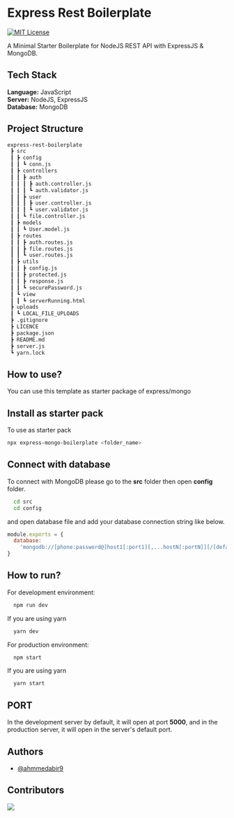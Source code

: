 # Express Rest Boilerplate

[![MIT License](https://img.shields.io/badge/License-MIT-green.svg)](https://choosealicense.com/licenses/mit/)

A Minimal Starter Boilerplate for NodeJS REST API with ExpressJS & MongoDB.

## Tech Stack

**Language:** JavaScript <br/>
**Server:** NodeJS, ExpressJS <br/>
**Database:** MongoDB <br/>

## Project Structure

```bash
express-rest-boilerplate
 ┣ src
 ┃ ┣ config
 ┃ ┃ ┗ conn.js
 ┃ ┣ controllers
 ┃ ┃ ┣ auth
 ┃ ┃ ┃ ┣ auth.controller.js
 ┃ ┃ ┃ ┗ auth.validator.js
 ┃ ┃ ┣ user
 ┃ ┃ ┃ ┣ user.controller.js
 ┃ ┃ ┃ ┗ user.validator.js
 ┃ ┃ ┗ file.controller.js
 ┃ ┣ models
 ┃ ┃ ┗ User.model.js
 ┃ ┣ routes
 ┃ ┃ ┣ auth.routes.js
 ┃ ┃ ┣ file.routes.js
 ┃ ┃ ┗ user.routes.js
 ┃ ┣ utils
 ┃ ┃ ┣ config.js
 ┃ ┃ ┣ protected.js
 ┃ ┃ ┣ response.js
 ┃ ┃ ┗ securePassword.js
 ┃ ┗ view
 ┃ ┃ ┗ serverRunning.html
 ┣ uploads
 ┃ ┗ LOCAL_FILE_UPLOADS
 ┣ .gitignore
 ┣ LICENCE
 ┣ package.json
 ┣ README.md
 ┣ server.js
 ┗ yarn.lock
```

## How to use?

You can use this template as starter package of express/mongo

## Install as starter pack

To use as starter pack

```bash
npx express-mongo-boilerplate <folder_name>
```

## Connect with database

To connect with MongoDB please go to the **src** folder then open **config** folder.

```bash
  cd src
  cd config
```

and open database file and add your database connection string like below.

```js
module.exports = {
  database:
    'mongodb://[phone:password@]host1[:port1][,...hostN[:portN]][/[defaultauthdb][?options]]',
}
```

## How to run?

For development environment:

```bash
  npm run dev
```

If you are using yarn

```bash
  yarn dev
```

For production environment:

```bash
  npm start
```

If you are using yarn

```bash
  yarn start
```

## PORT

In the development server by default, it will open at port **5000**, and in the production server, it will open in the server's default port.

## Authors

- [@ahmmedabir9](https://github.com/ahmmedabir9)

## Contributors

<a href="https://github.com/ahmmedabir9/express-rest-boilerplate/graphs/contributors">
  <img src="https://contrib.rocks/image?repo=ahmmedabir9/express-rest-boilerplate" />
</a>

